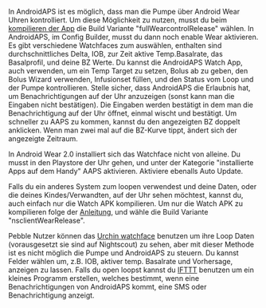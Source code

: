 In AndroidAPS ist es möglich, dass man die Pumpe über Android Wear Uhren kontrolliert. Um diese Möglichkeit zu nutzen, musst du beim [kompilieren der App](https://github.com/MilosKozak/AndroidAPS/wiki/APK-erstellen_de) die Build Variante "fullWearcontrolRelease" wählen. In AndroidAPS, im Config Builder, musst du dann noch enable Wear aktivieren. Es gibt verschiedene Watchfaces zum auswählen, enthalten sind durchschnittliches Delta, IOB, zur Zeit aktive Temp.Basalrate, das Basalprofil, und deine BZ Werte. Du kannst die AndroidAPS Watch App, auch verwenden, um ein Temp Target zu setzen, Bolus ab zu geben, den Bolus Wizard verwenden, Infusionset füllen, und den Status vom Loop und der Pumpe kontrollieren. Stelle sicher, dass AndroidAPS die Erlaubnis hat, um Benachrichtigungen auf der Uhr anzuzeigen (sonst kann man die Eingaben nicht bestätigen). Die Eingaben werden bestätigt in dem man die Benachrichtigung auf der Uhr öffnet, einmal wischt und bestätigt. Um schneller zu AAPS zu kommen, kannst du den angezeigten BZ doppelt anklicken. Wenn man zwei mal auf die BZ-Kurve tippt, ändert sich der angezeigte Zeitraum.

In Android Wear 2.0 installiert sich das Watchface nicht von alleine. Du musst in den Playstore der Uhr gehen, und unter der Kategorie "installierte Apps auf dem Handy" AAPS aktivieren. Aktiviere ebenalls Auto Update.

Falls du ein anderes System zum loopen verwendest und deine Daten, oder die deines Kindes/Verwandten, auf der Uhr sehen möchtest, kannst du, auch einfach nur die Watch APK kompilieren. Um nur die Watch APK zu kompilieren folge der [Anleitung](https://github.com/MilosKozak/AndroidAPS/wiki/APK-erstellen_de), und wähle die Build Variante "nsclientWearRelease".

Pebble Nutzer können das [Urchin watchface](https://github.com/mddub/urchin-cgm) benutzen um ihre Loop Daten (vorausgesetzt sie sind auf Nightscout) zu sehen, aber mit dieser Methode ist es nicht möglich die Pumpe und AndroidAPS zu steuern. Du kannst Felder wählen um, z.B. IOB, aktiver temp. Basalrate und Vorhersage, anzeigen zu lassen. Falls du open loopst kannst du [IFTTT](https://ifttt.com/) benutzen um ein kleines Programm erstellen, welches bestimmt, wenn eine Benachrichtigungen von AndroidAPS kommt, eine SMS oder Benachrichtigung anzeigt.